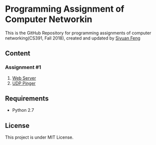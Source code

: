 # Programming Assignment of Computer Networkin

This is the GitHub Repository for programming assignments of computer networking(CS391, Fall 2018), created and updated by [Siyuan Feng](https://github.com/Hzfengsy)

## Content
### Assignment #1
1. [Web Server](Assignment/1-WebServer)
2. [UDP Pinger](Assignment/2-UDPPinger)

## Requirements
- Python 2.7

## License
This project is under MIT License.